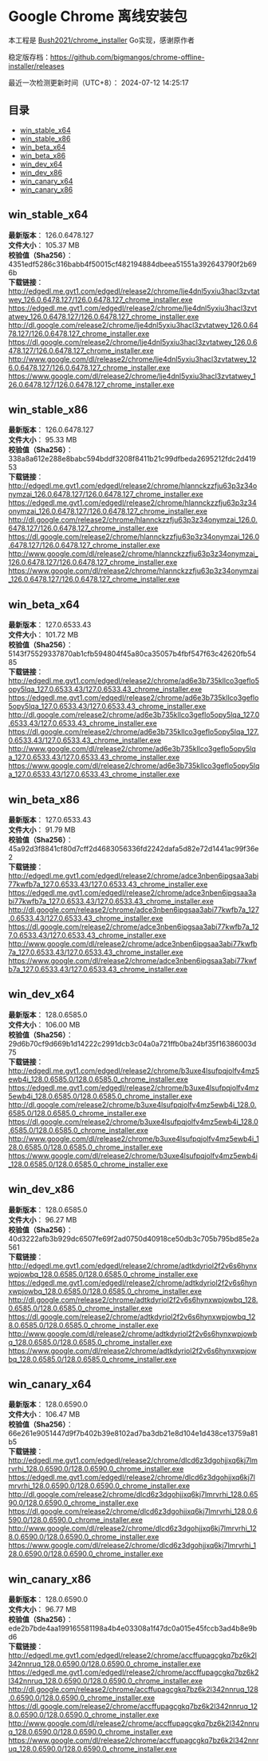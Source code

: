 # Google Chrome 离线安装包
本工程是 [Bush2021/chrome_installer](https://github.com/Bush2021/chrome_installer) Go实现，感谢原作者

稳定版存档：<https://github.com/bigmangos/chrome-offline-installer/releases>

最近一次检测更新时间（UTC+8）：
2024-07-12 14:25:17

## 目录
* [win_stable_x64](https://github.com/bigmangos/chrome-offline-installer?tab=readme-ov-file#win_stable_x64)
* [win_stable_x86](https://github.com/bigmangos/chrome-offline-installer?tab=readme-ov-file#win_stable_x86)
* [win_beta_x64](https://github.com/bigmangos/chrome-offline-installer?tab=readme-ov-file#win_beta_x64)
* [win_beta_x86](https://github.com/bigmangos/chrome-offline-installer?tab=readme-ov-file#win_beta_x86)
* [win_dev_x64](https://github.com/bigmangos/chrome-offline-installer?tab=readme-ov-file#win_dev_x64)
* [win_dev_x86](https://github.com/bigmangos/chrome-offline-installer?tab=readme-ov-file#win_dev_x86)
* [win_canary_x64](https://github.com/bigmangos/chrome-offline-installer?tab=readme-ov-file#win_canary_x64)
* [win_canary_x86](https://github.com/bigmangos/chrome-offline-installer?tab=readme-ov-file#win_canary_x86)

## win_stable_x64
**最新版本**： 126.0.6478.127  
**文件大小**： 105.37 MB  
**校验值（Sha256）**： 4351edf5286c316babb4f50015cf482194884dbeea51551a392643790f2b696b  
**下载链接**：
http://edgedl.me.gvt1.com/edgedl/release2/chrome/lje4dnl5yxiu3hacl3zvtatwey_126.0.6478.127/126.0.6478.127_chrome_installer.exe
https://edgedl.me.gvt1.com/edgedl/release2/chrome/lje4dnl5yxiu3hacl3zvtatwey_126.0.6478.127/126.0.6478.127_chrome_installer.exe
http://dl.google.com/release2/chrome/lje4dnl5yxiu3hacl3zvtatwey_126.0.6478.127/126.0.6478.127_chrome_installer.exe
https://dl.google.com/release2/chrome/lje4dnl5yxiu3hacl3zvtatwey_126.0.6478.127/126.0.6478.127_chrome_installer.exe
http://www.google.com/dl/release2/chrome/lje4dnl5yxiu3hacl3zvtatwey_126.0.6478.127/126.0.6478.127_chrome_installer.exe
https://www.google.com/dl/release2/chrome/lje4dnl5yxiu3hacl3zvtatwey_126.0.6478.127/126.0.6478.127_chrome_installer.exe
## win_stable_x86
**最新版本**： 126.0.6478.127  
**文件大小**： 95.33 MB  
**校验值（Sha256）**： 338a8a612e288e8babc594bddf3208f8411b21c99dfbeda2695212fdc2d41953  
**下载链接**：
http://edgedl.me.gvt1.com/edgedl/release2/chrome/hlannckzzfju63p3z34onymzai_126.0.6478.127/126.0.6478.127_chrome_installer.exe
https://edgedl.me.gvt1.com/edgedl/release2/chrome/hlannckzzfju63p3z34onymzai_126.0.6478.127/126.0.6478.127_chrome_installer.exe
http://dl.google.com/release2/chrome/hlannckzzfju63p3z34onymzai_126.0.6478.127/126.0.6478.127_chrome_installer.exe
https://dl.google.com/release2/chrome/hlannckzzfju63p3z34onymzai_126.0.6478.127/126.0.6478.127_chrome_installer.exe
http://www.google.com/dl/release2/chrome/hlannckzzfju63p3z34onymzai_126.0.6478.127/126.0.6478.127_chrome_installer.exe
https://www.google.com/dl/release2/chrome/hlannckzzfju63p3z34onymzai_126.0.6478.127/126.0.6478.127_chrome_installer.exe
## win_beta_x64
**最新版本**： 127.0.6533.43  
**文件大小**： 101.72 MB  
**校验值（Sha256）**： 5143f75529337870ab1cfb594804f45a80ca35057b4fbf547f63c42620fb5485  
**下载链接**：
http://edgedl.me.gvt1.com/edgedl/release2/chrome/ad6e3b735kllco3geflo5opy5lqa_127.0.6533.43/127.0.6533.43_chrome_installer.exe
https://edgedl.me.gvt1.com/edgedl/release2/chrome/ad6e3b735kllco3geflo5opy5lqa_127.0.6533.43/127.0.6533.43_chrome_installer.exe
http://dl.google.com/release2/chrome/ad6e3b735kllco3geflo5opy5lqa_127.0.6533.43/127.0.6533.43_chrome_installer.exe
https://dl.google.com/release2/chrome/ad6e3b735kllco3geflo5opy5lqa_127.0.6533.43/127.0.6533.43_chrome_installer.exe
http://www.google.com/dl/release2/chrome/ad6e3b735kllco3geflo5opy5lqa_127.0.6533.43/127.0.6533.43_chrome_installer.exe
https://www.google.com/dl/release2/chrome/ad6e3b735kllco3geflo5opy5lqa_127.0.6533.43/127.0.6533.43_chrome_installer.exe
## win_beta_x86
**最新版本**： 127.0.6533.43  
**文件大小**： 91.79 MB  
**校验值（Sha256）**： 45a92d3f8841cf80d7cff2d4683056336fd2242dafa5d82e72d1441ac99f36e2  
**下载链接**：
http://edgedl.me.gvt1.com/edgedl/release2/chrome/adce3nben6ipgsaa3abi77kwfb7a_127.0.6533.43/127.0.6533.43_chrome_installer.exe
https://edgedl.me.gvt1.com/edgedl/release2/chrome/adce3nben6ipgsaa3abi77kwfb7a_127.0.6533.43/127.0.6533.43_chrome_installer.exe
http://dl.google.com/release2/chrome/adce3nben6ipgsaa3abi77kwfb7a_127.0.6533.43/127.0.6533.43_chrome_installer.exe
https://dl.google.com/release2/chrome/adce3nben6ipgsaa3abi77kwfb7a_127.0.6533.43/127.0.6533.43_chrome_installer.exe
http://www.google.com/dl/release2/chrome/adce3nben6ipgsaa3abi77kwfb7a_127.0.6533.43/127.0.6533.43_chrome_installer.exe
https://www.google.com/dl/release2/chrome/adce3nben6ipgsaa3abi77kwfb7a_127.0.6533.43/127.0.6533.43_chrome_installer.exe
## win_dev_x64
**最新版本**： 128.0.6585.0  
**文件大小**： 106.00 MB  
**校验值（Sha256）**： 29d6b70cf9d669b1d14222c2991dcb3c04a0a721ffb0ba24bf35f16386003d75  
**下载链接**：
http://edgedl.me.gvt1.com/edgedl/release2/chrome/b3uxe4lsufpqjolfv4mz5ewb4i_128.0.6585.0/128.0.6585.0_chrome_installer.exe
https://edgedl.me.gvt1.com/edgedl/release2/chrome/b3uxe4lsufpqjolfv4mz5ewb4i_128.0.6585.0/128.0.6585.0_chrome_installer.exe
http://dl.google.com/release2/chrome/b3uxe4lsufpqjolfv4mz5ewb4i_128.0.6585.0/128.0.6585.0_chrome_installer.exe
https://dl.google.com/release2/chrome/b3uxe4lsufpqjolfv4mz5ewb4i_128.0.6585.0/128.0.6585.0_chrome_installer.exe
http://www.google.com/dl/release2/chrome/b3uxe4lsufpqjolfv4mz5ewb4i_128.0.6585.0/128.0.6585.0_chrome_installer.exe
https://www.google.com/dl/release2/chrome/b3uxe4lsufpqjolfv4mz5ewb4i_128.0.6585.0/128.0.6585.0_chrome_installer.exe
## win_dev_x86
**最新版本**： 128.0.6585.0  
**文件大小**： 96.27 MB  
**校验值（Sha256）**： 40d3222afb3b929dc6507fe69f2ad0750d40918ce50db3c705b795bd85e2a561  
**下载链接**：
http://edgedl.me.gvt1.com/edgedl/release2/chrome/adtkdyriol2f2v6s6hynxwpjowbq_128.0.6585.0/128.0.6585.0_chrome_installer.exe
https://edgedl.me.gvt1.com/edgedl/release2/chrome/adtkdyriol2f2v6s6hynxwpjowbq_128.0.6585.0/128.0.6585.0_chrome_installer.exe
http://dl.google.com/release2/chrome/adtkdyriol2f2v6s6hynxwpjowbq_128.0.6585.0/128.0.6585.0_chrome_installer.exe
https://dl.google.com/release2/chrome/adtkdyriol2f2v6s6hynxwpjowbq_128.0.6585.0/128.0.6585.0_chrome_installer.exe
http://www.google.com/dl/release2/chrome/adtkdyriol2f2v6s6hynxwpjowbq_128.0.6585.0/128.0.6585.0_chrome_installer.exe
https://www.google.com/dl/release2/chrome/adtkdyriol2f2v6s6hynxwpjowbq_128.0.6585.0/128.0.6585.0_chrome_installer.exe
## win_canary_x64
**最新版本**： 128.0.6590.0  
**文件大小**： 106.47 MB  
**校验值（Sha256）**： 66e261e9051447d9f7b402b39e8102ad7ba3db21e8d104e1d438ce13759a81b5  
**下载链接**：
http://edgedl.me.gvt1.com/edgedl/release2/chrome/dlcd6z3dgohjjxq6kj7lmrvrhi_128.0.6590.0/128.0.6590.0_chrome_installer.exe
https://edgedl.me.gvt1.com/edgedl/release2/chrome/dlcd6z3dgohjjxq6kj7lmrvrhi_128.0.6590.0/128.0.6590.0_chrome_installer.exe
http://dl.google.com/release2/chrome/dlcd6z3dgohjjxq6kj7lmrvrhi_128.0.6590.0/128.0.6590.0_chrome_installer.exe
https://dl.google.com/release2/chrome/dlcd6z3dgohjjxq6kj7lmrvrhi_128.0.6590.0/128.0.6590.0_chrome_installer.exe
http://www.google.com/dl/release2/chrome/dlcd6z3dgohjjxq6kj7lmrvrhi_128.0.6590.0/128.0.6590.0_chrome_installer.exe
https://www.google.com/dl/release2/chrome/dlcd6z3dgohjjxq6kj7lmrvrhi_128.0.6590.0/128.0.6590.0_chrome_installer.exe
## win_canary_x86
**最新版本**： 128.0.6590.0  
**文件大小**： 96.77 MB  
**校验值（Sha256）**： ede2b7bde4aa199165581198a4b4e03308a1f47dc0a015e45fccb3ad4b8e9bd6  
**下载链接**：
http://edgedl.me.gvt1.com/edgedl/release2/chrome/accffupagcgkq7bz6k2l342nnruq_128.0.6590.0/128.0.6590.0_chrome_installer.exe
https://edgedl.me.gvt1.com/edgedl/release2/chrome/accffupagcgkq7bz6k2l342nnruq_128.0.6590.0/128.0.6590.0_chrome_installer.exe
http://dl.google.com/release2/chrome/accffupagcgkq7bz6k2l342nnruq_128.0.6590.0/128.0.6590.0_chrome_installer.exe
https://dl.google.com/release2/chrome/accffupagcgkq7bz6k2l342nnruq_128.0.6590.0/128.0.6590.0_chrome_installer.exe
http://www.google.com/dl/release2/chrome/accffupagcgkq7bz6k2l342nnruq_128.0.6590.0/128.0.6590.0_chrome_installer.exe
https://www.google.com/dl/release2/chrome/accffupagcgkq7bz6k2l342nnruq_128.0.6590.0/128.0.6590.0_chrome_installer.exe
